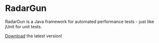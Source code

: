 # RadarGun

RadarGun is a Java framework for automated performance tests - just like jUnit for unit tests.

[Download](https://oss.sonatype.org/service/local/artifact/maven/redirect?r=snapshots&g=de.soeren-henning&a=radargun&v=LATEST) the latest version!
